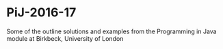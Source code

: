 # PiJ-2016-17
Some of the outline solutions and examples from the Programming in Java module at Birkbeck, University of London
